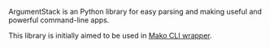 ArgumentStack is an Python library for easy parsing and making useful and powerful command-line apps. 

This library is initially aimed to be used in [Mako CLI wrapper](https://github.com/fantastic001/Mako).
